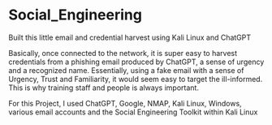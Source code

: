 # Social_Engineering
Built this little email and credential harvest using Kali Linux and ChatGPT

Basically, once connected to the network, it is super easy to harvest credentials from a phishing email produced by ChatGPT, a sense of urgency and a recognized name.
Essentially, using a fake email with a sense of Urgency, Trust and Familiarity, it would seem easy to target the ill-informed.   This is why training staff and people is always important.


For this Project, I used ChatGPT, Google, NMAP, Kali Linux, Windows, various email accounts and the Social Engineering Toolkit within Kali Linux
